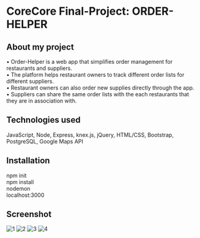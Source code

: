 # CoreCore Final-Project: ORDER-HELPER

## About my project
• Order-Helper is a web app that simplifies order management for restaurants and suppliers.<br />
• The platform helps restaurant owners to track different order lists for different suppliers.<br />
• Restaurant owners can also order new supplies directly through the app.<br />
• Suppliers can share the same order lists with the each restaurants that they are in association with.<br />

## Technologies used
JavaScript, Node, Express, knex.js, jQuery, HTML/CSS, Bootstrap, PostgreSQL, Google Maps API

## Installation
npm init<br />
npm install<br />
nodemon<br />
localhost:3000<br />

## Screenshot
![1](https://user-images.githubusercontent.com/30785413/33972668-eb4fa554-e033-11e7-86ae-8f6f78abe033.png)
![2](https://user-images.githubusercontent.com/30785413/33972724-3b6f0e12-e034-11e7-855c-74dcb31cff4a.png)
![3](https://user-images.githubusercontent.com/30785413/33972726-3b911aca-e034-11e7-9816-c4942bfba0c0.png)
![4](https://user-images.githubusercontent.com/30785413/33972727-3bad5942-e034-11e7-9cc5-fc44bf942370.png)
